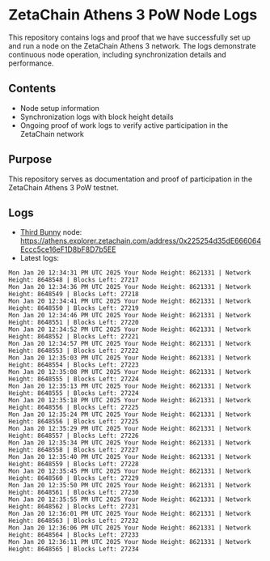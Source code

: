 # ZetaChain Athens 3 PoW Node Logs
This repository contains logs and proof that we have successfully set up and run a node on the ZetaChain Athens 3 network. The logs demonstrate continuous node operation, including synchronization details and performance.

## Contents
- Node setup information
- Synchronization logs with block height details
- Ongoing proof of work logs to verify active participation in the ZetaChain network

## Purpose
This repository serves as documentation and proof of participation in the ZetaChain Athens 3 PoW testnet.

## Logs

- [Third Bunny](https://thirdbunny.xyz/) node: https://athens.explorer.zetachain.com/address/0x225254d35dE666064Eccc5ce16eF1D8bF8D7b5EE
- Latest logs:
```
Mon Jan 20 12:34:31 PM UTC 2025 Your Node Height: 8621331 | Network Height: 8648548 | Blocks Left: 27217
Mon Jan 20 12:34:36 PM UTC 2025 Your Node Height: 8621331 | Network Height: 8648549 | Blocks Left: 27218
Mon Jan 20 12:34:41 PM UTC 2025 Your Node Height: 8621331 | Network Height: 8648550 | Blocks Left: 27219
Mon Jan 20 12:34:46 PM UTC 2025 Your Node Height: 8621331 | Network Height: 8648551 | Blocks Left: 27220
Mon Jan 20 12:34:52 PM UTC 2025 Your Node Height: 8621331 | Network Height: 8648552 | Blocks Left: 27221
Mon Jan 20 12:34:57 PM UTC 2025 Your Node Height: 8621331 | Network Height: 8648553 | Blocks Left: 27222
Mon Jan 20 12:35:03 PM UTC 2025 Your Node Height: 8621331 | Network Height: 8648554 | Blocks Left: 27223
Mon Jan 20 12:35:08 PM UTC 2025 Your Node Height: 8621331 | Network Height: 8648555 | Blocks Left: 27224
Mon Jan 20 12:35:13 PM UTC 2025 Your Node Height: 8621331 | Network Height: 8648555 | Blocks Left: 27224
Mon Jan 20 12:35:18 PM UTC 2025 Your Node Height: 8621331 | Network Height: 8648556 | Blocks Left: 27225
Mon Jan 20 12:35:24 PM UTC 2025 Your Node Height: 8621331 | Network Height: 8648556 | Blocks Left: 27225
Mon Jan 20 12:35:29 PM UTC 2025 Your Node Height: 8621331 | Network Height: 8648557 | Blocks Left: 27226
Mon Jan 20 12:35:34 PM UTC 2025 Your Node Height: 8621331 | Network Height: 8648558 | Blocks Left: 27227
Mon Jan 20 12:35:40 PM UTC 2025 Your Node Height: 8621331 | Network Height: 8648559 | Blocks Left: 27228
Mon Jan 20 12:35:45 PM UTC 2025 Your Node Height: 8621331 | Network Height: 8648560 | Blocks Left: 27229
Mon Jan 20 12:35:50 PM UTC 2025 Your Node Height: 8621331 | Network Height: 8648561 | Blocks Left: 27230
Mon Jan 20 12:35:55 PM UTC 2025 Your Node Height: 8621331 | Network Height: 8648562 | Blocks Left: 27231
Mon Jan 20 12:36:01 PM UTC 2025 Your Node Height: 8621331 | Network Height: 8648563 | Blocks Left: 27232
Mon Jan 20 12:36:06 PM UTC 2025 Your Node Height: 8621331 | Network Height: 8648564 | Blocks Left: 27233
Mon Jan 20 12:36:11 PM UTC 2025 Your Node Height: 8621331 | Network Height: 8648565 | Blocks Left: 27234
```
